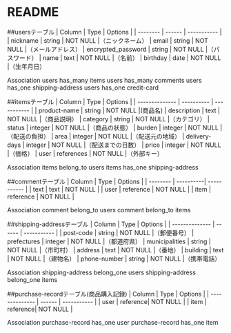 # README

##usersテーブル
| Column             | Type     | Options     |
| --------           | ------   | ----------- |
| nickname           | string   | NOT NULL    |（ニックネーム）
| email              | string   | NOT NULL    |（メールアドレス）
| encrypted_password | string   | NOT NULL    |（パスワード）
| name               | text     | NOT NULL    |（名前）
| birthday           | date     | NOT NULL    |（生年月日）

Association
users has_many items
users has_many comments
users has_one  shipping-address
users has_one  credit-card


##itemsテーブル
| Column         | Type       | Options     |
| -------------- | ---------- | ----------- |
| product-name   | string     | NOT NULL    |(商品名)
| description    | text       | NOT NULL    |（商品説明）
| category       | string     | NOT NULL    |（カテゴリ）
| status         | integer    | NOT NULL    |（商品の状態）
| burden         | integer    | NOT NULL    |（配送の負担）
| area           | integer    | NOT NULL    |（配送元の地域）
| delivery-days  | integer    | NOT NULL    |（配送までの日数）
| price          | integer    | NOT NULL    |（価格）
| user           | references | NOT NULL    |（外部キー）

Association
items belong_to users
items has_one shipping-address

##commentテーブル
| Column   | Type      | Options     |
| -------- | ----------| ----------- |
| text     | text      | NOT NULL    |
| user     | reference | NOT NULL    |
| item     | reference | NOT NULL    |

Association
comment belong_to users
comment belong_to items

##shipping-addressテーブル
| Column         | Type     | Options     |
| -------------- | ------   | ----------- |
| post-code      | string   | NOT NULL    |（郵便番号）
| prefectures    | integer  | NOT NULL    |（都道府県）
| municipalities | string   | NOT NULL    |（市町村）
| address        | text     | NOT NULL    |（番地）
| building       | text     | NOT NULL    |（建物名）
| phone-number   | string   | NOT NULL    |（携帯電話）

Association
shipping-address belong_one users
shipping-address belong_one items

##purchase-recordテーブル(商品購入記録)
| Column         | Type     | Options     |
| -------------- | ------   | ----------- |
| user           | reference| NOT NULL    |
| item           | reference| NOT NULL    |

Association
purchase-record has_one user
purchase-record has_one item